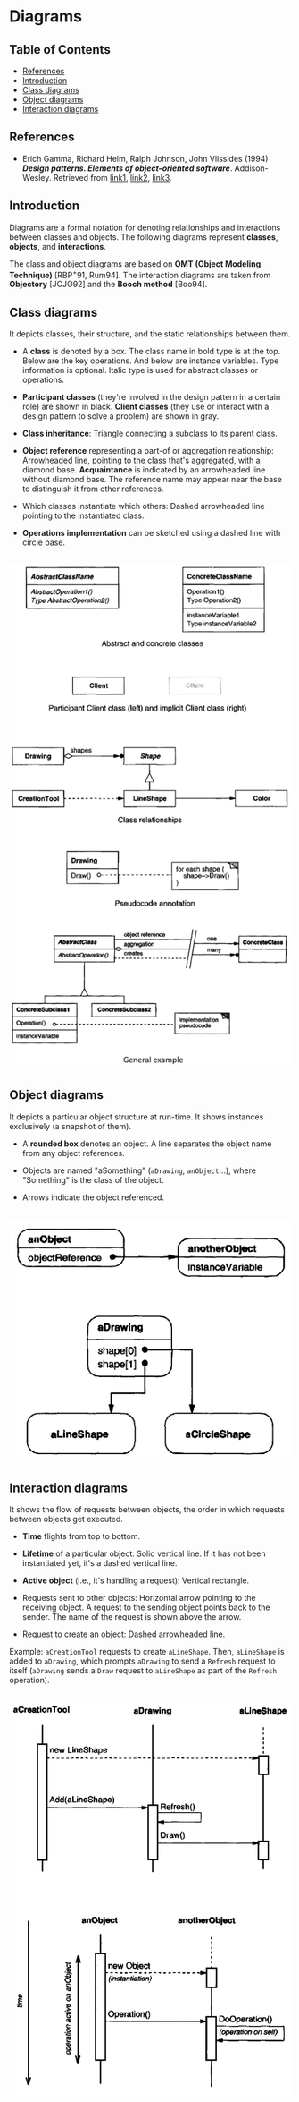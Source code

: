 # Diagrams

## Table of Contents
+ [References](#references)
+ [Introduction](#introduction)
+ [Class diagrams](#class-diagrams)
+ [Object diagrams](#object-diagrams)
+ [Interaction diagrams](#interaction-diagrams)


## References
- Erich Gamma, Richard Helm, Ralph Johnson, John Vlissides (1994) _**Design patterns. Elements of object-oriented software**_. Addison-Wesley. Retrieved from [link1](http://www.uml.org.cn/c++/pdf/designpatterns.pdf), [link2](http://www.grch.com.ar/docs/unlu.poo/Gamma-DesignPatternsIntro.pdf), [link3](https://github.com/TushaarGVS/Design-Patterns-Mentorship/blob/master/Erich%20Gamma%2C%20Richard%20Helm%2C%20Ralph%20Johnson%2C%20John%20M.%20Vlissides-Design%20Patterns_%20Elements%20of%20Reusable%20Object-Oriented%20Software%20%20-Addison-Wesley%20Professional%20(1994).pdf).


## Introduction

Diagrams are a formal notation for denoting relationships and interactions between classes and objects. The following diagrams represent **classes**, **objects**, and **interactions**. 

The class and object diagrams are based on **OMT (Object Modeling Technique)** [RBP<sup>+</sup>91, Rum94]. The interaction diagrams are taken from **Objectory** [JCJO92] and the **Booch method** [Boo94].


## Class diagrams

It depicts classes, their structure, and the static relationships between them.

- A **class** is denoted by a box. The class name in bold type is at the top. Below are the key operations. And below are instance variables. Type information is optional. Italic type is used for abstract classes or operations.

- **Participant classes** (they're involved in the design pattern in a certain role) are shown in black. **Client classes** (they use or interact with a design pattern to solve a problem) are shown in gray. 

- **Class inheritance**: Triangle connecting a subclass to its parent class.

- **Object reference** representing a part-of or aggregation relationship: Arrowheaded line, pointing to the class that's aggregated, with a diamond base. **Acquaintance** is indicated by an arrowheaded line without diamond base. The reference name may appear near the base to distinguish it from other references.

- Which classes instantiate which others: Dashed arrowheaded line pointing to the instantiated class.

- **Operations implementation** can be sketched using a dashed line with circle base.

<br>![class_diagrams](https://raw.githubusercontent.com/AnselmoGPP/know_base/master/topics/software_development/resources/class_diagrams.png)


## Object diagrams

It depicts a particular object structure at run-time. It shows instances exclusively (a snapshot of them).

- A **rounded box** denotes an object. A line separates the object name from any object references.

- Objects are named "aSomething" (`aDrawing`, `anObject`...), where "Something" is the class of the object.

- Arrows indicate the object referenced.

<br>![object_diagrams](https://raw.githubusercontent.com/AnselmoGPP/know_base/master/topics/software_development/resources/object_diagrams.png)


## Interaction diagrams

It shows the flow of requests between objects, the order in which requests between objects get executed.

- **Time** flights from top to bottom.

- **Lifetime** of a particular object: Solid vertical line. If it has not been instantiated yet, it's a dashed vertical line.

- **Active object** (i.e., it's handling a request): Vertical rectangle.

- Requests sent to other objects: Horizontal arrow pointing to the receiving object. A request to the sending object points back to the sender. The name of the request is shown above the arrow. 

- Request to create an object: Dashed arrowheaded line.
 
Example: `aCreationTool` requests to create `aLineShape`. Then, `aLineShape` is added to `aDrawing`, which prompts `aDrawing` to send a `Refresh` request to itself (`aDrawing` sends a `Draw` request to `aLineShape` as part of the `Refresh` operation). 

<br>![interaction_diagrams](https://raw.githubusercontent.com/AnselmoGPP/know_base/master/topics/software_development/resources/interaction_diagrams.png)


